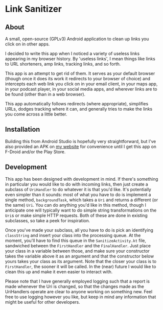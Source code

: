 # Link Sanitizer

## About

A small, open-source (GPLv3) Android application to clean up links you click on in other apps.

I decided to write this app when I noticed a variety of useless links appearing in my browser history.
By 'useless links', I mean things like links to URL shorteners, amp links, tracking links, and so forth.

This app is an attempt to get rid of them. It serves as your default browser
(though once it does its work it redirects to your browser of choice)
and intercepts each web link you click on in your email client, in your maps app, in your podcast player,
in your social media apps, and wherever links are to be found (other than in a web browser).

This app automatically follows redirects (where appropriate), simplifies URLs,
dodges tracking where it can, and generally tries to make the links you come across a little better. 

## Installation

Building this from Android Studio is hopefully very straightforward, but I've also provided an APK
on [my website](https://prog.eli173.com/linksanitizer/) for convenience
until I get this app on F-Droid and/or the Play Store.

## Development

This app has been designed with development in mind.
If there's something in particular you would like to do with incoming links,
then just create a subclass of `UriHandler` to do whatever it is that you'd like.
It's potentially even simpler than it sounds: most of what you have to do is implement a single method,
`backgroundTask`, which takes a `Uri` and returns a different (or the same) `Uri`.
You can do anything you'd like in this method, though I anticipate one will typically want to do
simple string transformations on the `Uri`s or make simple HTTP requests.
Both of these are done in existing subclasses, so take a peek for inspiration.

Once you've made your subclass, all you have to do is pick an identifying `classString` 
and insert your class into the processing queue.
At the moment, you'll have to find this queue in the `SanitizeActivity.kt` file,
sandwiched between the `FirstHandler` and the `FinalHandler`.
Just place your class in a variable between those,
and make sure your constructor takes the variable above it as an argument
and that the constructor below yours takes your class as its argument.
Note that the closer your class is to `FirstHandler`, the sooner it will be called.
In the (near) future I would like to clean this up and make it even easier to interact with.

Please note that I have generally employed logging such that a report is made whenever the Uri is changed,
so that the changes made as the UriHandlers operate are clear to anyone working on something new.
Feel free to use logging however you like,
but keep in mind any information that might be useful for other developers.